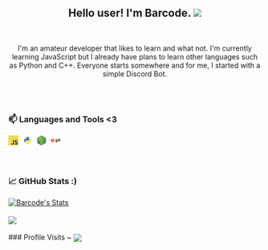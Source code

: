 <h2 align="center">Hello user! I'm Barcode. <img src="https://raw.githubusercontent.com/MartinHeinz/MartinHeinz/master/wave.gif" width="30px"></h2>
<br>
<p align="center">I'm an amateur developer that likes to learn and what not. I'm currently learning JavaScript but I already have plans to learn other languages such as Python and C++. Everyone starts somewhere and for me, I started with a simple Discord Bot.</p>
<br>
<br>

### 📫 Languages and Tools <3
<code><img height="20" src="https://raw.githubusercontent.com/github/explore/80688e429a7d4ef2fca1e82350fe8e3517d3494d/topics/javascript/javascript.png"></code>&nbsp;
<code><img height="20" src="https://raw.githubusercontent.com/github/explore/80688e429a7d4ef2fca1e82350fe8e3517d3494d/topics/python/python.png"></code>&nbsp;
<code><img height="20" src="https://raw.githubusercontent.com/github/explore/80688e429a7d4ef2fca1e82350fe8e3517d3494d/topics/nodejs/nodejs.png"></code>&nbsp;
<code><img height="20" src="https://raw.githubusercontent.com/github/explore/80688e429a7d4ef2fca1e82350fe8e3517d3494d/topics/git/git.png"></code>&nbsp;
<br>
<br>
<br>
### 📈 GitHub Stats :)

<a href="https://github.com/Barcodeeee">
  <img align="center" src="https://github-readme-stats.vercel.app/api?username=Barcodeeee&show_icons=true&include_all_commits=true&show_icons=true&title_color=fff&icon_color=00FFFF&text_color=9f9f9f&bg_color=151515" alt="Barcode's Stats" />
</a>
<br><br>
<a href="https://github.com/Barcodeeee?tab=repositories">
  <img align="center" src="https://github-readme-stats.vercel.app/api/top-langs/?username=Barcodeeee&layout=compact&show_icons=true&title_color=fff&icon_color=00FFFF&text_color=9f9f9f&bg_color=151515" />
</a>
<br>
<br>
### Profile Visits ~
  <img align="center" src="https://visitor-badge.laobi.icu/badge?page_id=Barcodeeee.Barcodeeee" />

